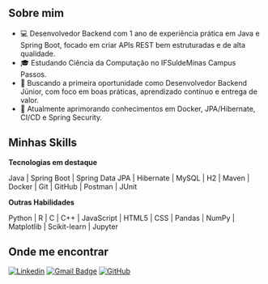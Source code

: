 ## Sobre mim

- 💻 Desenvolvedor Backend com 1 ano de experiência prática em Java e Spring Boot, focado em criar APIs REST bem estruturadas e de alta qualidade.
- 🎓 Estudando Ciência da Computação no IFSuldeMinas Campus Passos.
- 🚀 Buscando a primeira oportunidade como Desenvolvedor Backend Júnior, com foco em boas práticas, aprendizado contínuo e entrega de valor.
- 🌱 Atualmente aprimorando conhecimentos em Docker, JPA/Hibernate, CI/CD e Spring Security.

## Minhas Skills

**Tecnologias em destaque**

Java | Spring Boot | Spring Data JPA | Hibernate | MySQL | H2 | Maven | Docker | Git | GitHub | Postman | JUnit

**Outras Habilidades**

Python | R | C | C++ | JavaScript | HTML5 | CSS | Pandas | NumPy | Matplotlib | Scikit-learn | Jupyter

## Onde me encontrar

[![Linkedin](https://img.shields.io/badge/-Guilherme_Rossi-blue?style=flat-square&logo=Linkedin&logoColor=white&link=https://www.linkedin.com/in/guilhermerossi27)](https://www.linkedin.com/in/guilhermerossi27/)
[![Gmail Badge](https://img.shields.io/badge/-guilhermerossi2703@gmail.com-006bed?style=flat-square&logo=Gmail&logoColor=white&link=mailto:guilhermerossi2703@gmail.com)](mailto:guilhermerossi2703@gmail.com)
[![GitHub](https://img.shields.io/github/followers/guilhermeGBR?label=follow&style=social)](https://github.com/guilhermeGBR)
